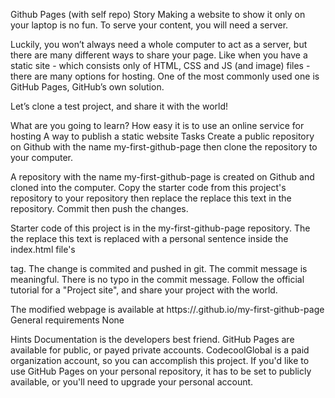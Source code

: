 Github Pages (with self repo)
Story
Making a website to show it only on your laptop is no fun. To serve your content, you will need a server.

Luckily, you won’t always need a whole computer to act as a server, but there are many different ways to share your page. Like when you have a static site - which consists only of HTML, CSS and JS (and image) files - there are many options for hosting. One of the most commonly used one is GitHub Pages, GitHub’s own solution.

Let’s clone a test project, and share it with the world!

What are you going to learn?
How easy it is to use an online service for hosting
A way to publish a static website
Tasks
Create a public repository on Github with the name my-first-github-page then clone the repository to your computer.

A repository with the name my-first-github-page is created on Github and cloned into the computer.
Copy the starter code from this project's repository to your repository then replace the replace this text in the repository. Commit then push the changes.

Starter code of this project is in the my-first-github-page repository.
The the replace this text is replaced with a personal sentence inside the index.html file's <p> tag.
The change is commited and pushed in git.
The commit message is meaningful.
There is no typo in the commit message.
Follow the official tutorial for a "Project site", and share your project with the world.

The modified webpage is available at https://<username>.github.io/my-first-github-page
General requirements
None

Hints
Documentation is the developers best friend.
GitHub Pages are available for public, or payed private accounts. CodecoolGlobal is a paid organization account, so you can accomplish this project. If you'd like to use GitHub Pages on your personal repository, it has to be set to publicly available, or you'll need to upgrade your personal account.
